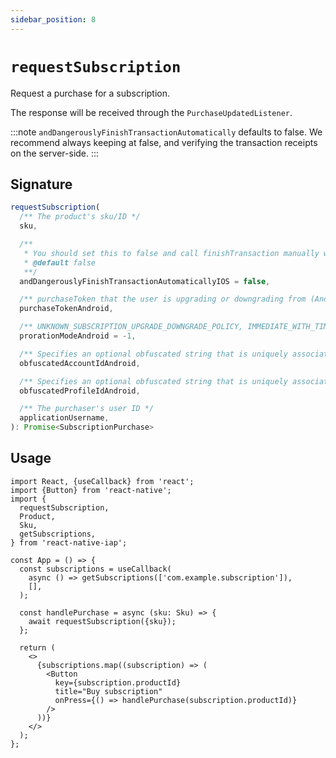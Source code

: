 ```yaml
---
sidebar_position: 8
---
```


# `requestSubscription`

Request a purchase for a subscription.

The response will be received through the `PurchaseUpdatedListener`.

:::note
`andDangerouslyFinishTransactionAutomatically` defaults to false. We recommend
always keeping at false, and verifying the transaction receipts on the server-side.
:::

## Signature

```ts
requestSubscription(
  /** The product's sku/ID */
  sku,

  /**
   * You should set this to false and call finishTransaction manually when you have delivered the purchased goods to the user.
   * @default false
   **/
  andDangerouslyFinishTransactionAutomaticallyIOS = false,

  /** purchaseToken that the user is upgrading or downgrading from (Android). */
  purchaseTokenAndroid,

  /** UNKNOWN_SUBSCRIPTION_UPGRADE_DOWNGRADE_POLICY, IMMEDIATE_WITH_TIME_PRORATION, IMMEDIATE_AND_CHARGE_PRORATED_PRICE, IMMEDIATE_WITHOUT_PRORATION, DEFERRED */
  prorationModeAndroid = -1,

  /** Specifies an optional obfuscated string that is uniquely associated with the user's account in your app. */
  obfuscatedAccountIdAndroid,

  /** Specifies an optional obfuscated string that is uniquely associated with the user's profile in your app. */
  obfuscatedProfileIdAndroid,

  /** The purchaser's user ID */
  applicationUsername,
): Promise<SubscriptionPurchase>
```

## Usage

```tsx
import React, {useCallback} from 'react';
import {Button} from 'react-native';
import {
  requestSubscription,
  Product,
  Sku,
  getSubscriptions,
} from 'react-native-iap';

const App = () => {
  const subscriptions = useCallback(
    async () => getSubscriptions(['com.example.subscription']),
    [],
  );

  const handlePurchase = async (sku: Sku) => {
    await requestSubscription({sku});
  };

  return (
    <>
      {subscriptions.map((subscription) => (
        <Button
          key={subscription.productId}
          title="Buy subscription"
          onPress={() => handlePurchase(subscription.productId)}
        />
      ))}
    </>
  );
};
```
